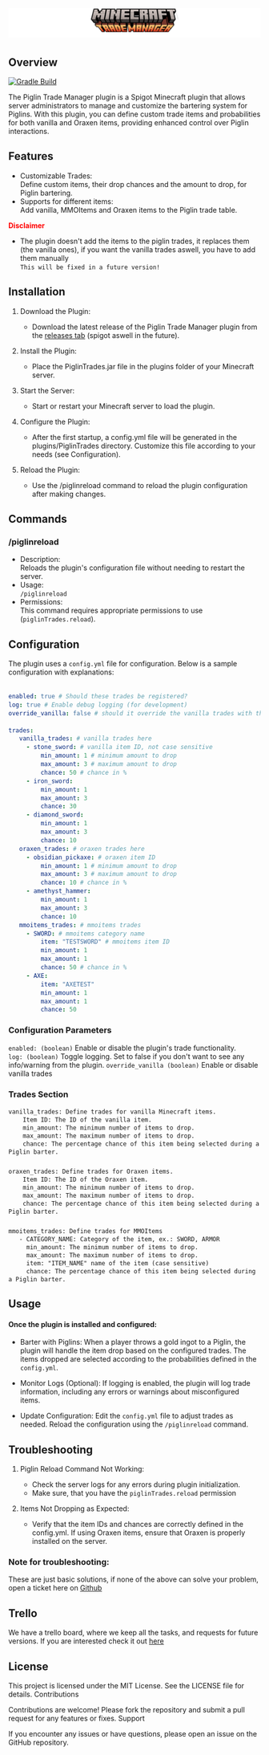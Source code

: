 <h1 align="center">
  <br>
  <a href="/"><img src="logo.png" alt="Project Logo"></a>
  <br>
</h1>

## Overview

[![Gradle Build](https://github.com/Levy-Y/bartering-manager/actions/workflows/gradle.yml/badge.svg)](https://github.com/Levy-Y/bartering-manager/actions/workflows/gradle.yml)

The Piglin Trade Manager plugin is a Spigot Minecraft plugin that allows server administrators to manage and customize the bartering system for Piglins. With this plugin, you can define custom trade items and probabilities for both vanilla and Oraxen items, providing enhanced control over Piglin interactions.

## Features

- Customizable Trades: <br>
Define custom items, their drop chances and the amount to drop, for Piglin bartering.
- Supports for different items: <br>
Add vanilla, MMOItems and Oraxen items to the Piglin trade table.

<b style=color:red;>Disclaimer</b>
- The plugin doesn't add the items to the piglin trades, it replaces them (the vanilla ones), if you want the vanilla trades aswell, you have to add them manually <br>
`This will be fixed in a future version!`

## Installation

1. Download the Plugin:
    - Download the latest release of the Piglin Trade Manager plugin from the [releases tab](https://github.com/Levy-Y/bartering-manager/releases) (spigot aswell in the future).

2. Install the Plugin:
    - Place the PiglinTrades.jar file in the plugins folder of your Minecraft server.

3. Start the Server:
    - Start or restart your Minecraft server to load the plugin.

4. Configure the Plugin:
    - After the first startup, a config.yml file will be generated in the plugins/PiglinTrades directory. Customize this file according to your needs (see Configuration).

5. Reload the Plugin:
    - Use the /piglinreload command to reload the plugin configuration after making changes.

## Commands
### /piglinreload

- Description: <br>
Reloads the plugin's configuration file without needing to restart the server.
- Usage: <br>
`/piglinreload`
- Permissions: <br>
This command requires appropriate permissions to use (`piglinTrades.reload`).

## Configuration

The plugin uses a `config.yml` file for configuration. Below is a sample configuration with explanations:

```yaml

enabled: true # Should these trades be registered?
log: true # Enable debug logging (for development)
override_vanilla: false # should it override the vanilla trades with the custom ones

trades:
   vanilla_trades: # vanilla trades here
     - stone_sword: # vanilla item ID, not case sensitive
         min_amount: 1 # minimum amount to drop
         max_amount: 3 # maximum amount to drop
         chance: 50 # chance in %
     - iron_sword:
         min_amount: 1
         max_amount: 3
         chance: 30
     - diamond_sword:
         min_amount: 1
         max_amount: 3
         chance: 10
   oraxen_trades: # oraxen trades here
     - obsidian_pickaxe: # oraxen item ID
         min_amount: 1 # minimum amount to drop
         max_amount: 3 # maximum amount to drop
         chance: 10 # chance in %
     - amethyst_hammer:
         min_amount: 1
         max_amount: 3
         chance: 10
   mmoitems_trades: # mmoitems trades
     - SWORD: # mmoitems category name
         item: "TESTSWORD" # mmoitems item ID
         min_amount: 1
         max_amount: 1
         chance: 50 # chance in %
     - AXE:
         item: "AXETEST"
         min_amount: 1
         max_amount: 1
         chance: 50

```

### Configuration Parameters

`enabled: (boolean)` Enable or disable the plugin's trade functionality. <br>
`log: (boolean)` Toggle logging. Set to false if you don't want to see any info/warning from the plugin.
`override_vanilla (boolean)` Enable or disable vanilla trades 

### Trades Section

    vanilla_trades: Define trades for vanilla Minecraft items.
        Item ID: The ID of the vanilla item.
        min_amount: The minimum number of items to drop.
        max_amount: The maximum number of items to drop.
        chance: The percentage chance of this item being selected during a Piglin barter.
        
###

    oraxen_trades: Define trades for Oraxen items.
        Item ID: The ID of the Oraxen item.
        min_amount: The minimum number of items to drop.
        max_amount: The maximum number of items to drop.
        chance: The percentage chance of this item being selected during a Piglin barter.

###

    mmoitems_trades: Define trades for MMOItems
       - CATEGORY_NAME: Category of the item, ex.: SWORD, ARMOR 
         min_amount: The minimum number of items to drop.
         max_amount: The maximum number of items to drop.
         item: "ITEM_NAME" name of the item (case sensitive)
         chance: The percentage chance of this item being selected during a Piglin barter.


## Usage

#### Once the plugin is installed and configured:

- Barter with Piglins:
When a player throws a gold ingot to a Piglin, the plugin will handle the item drop based on the configured trades.
The items dropped are selected according to the probabilities defined in the `config.yml`.

- Monitor Logs (Optional):
If logging is enabled, the plugin will log trade information, including any errors or warnings about misconfigured items.

- Update Configuration:
Edit the `config.yml` file to adjust trades as needed.
Reload the configuration using the `/piglinreload` command.

## Troubleshooting

1. Piglin Reload Command Not Working: <br>
    - Check the server logs for any errors during plugin initialization.
    - Make sure, that you have the `piglinTrades.reload` permission

2. Items Not Dropping as Expected:
    - Verify that the item IDs and chances are correctly defined in the config.yml.
If using Oraxen items, ensure that Oraxen is properly installed on the server.

### Note for troubleshooting:
These are just basic solutions, if none of the above can solve your problem, open a ticket here on [Github](https://github.com/Levy-Y/bartering-manager/issues)

## Trello

We have a trello board, where we keep all the tasks, and requests for future versions. If you are interested check it out [here](https://trello.com/b/AdUkr5wt/trademanager)

## License

This project is licensed under the MIT License. See the LICENSE file for details.
Contributions

Contributions are welcome! Please fork the repository and submit a pull request for any features or fixes.
Support

If you encounter any issues or have questions, please open an issue on the GitHub repository.
